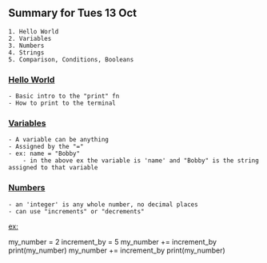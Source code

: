 ## Summary for Tues 13 Oct
    1. Hello World
    2. Variables
    3. Numbers
    4. Strings
    5. Comparison, Conditions, Booleans

### <u>Hello World</u>
    - Basic intro to the "print" fn
    - How to print to the terminal
### <u>Variables</u>
    - A variable can be anything
    - Assigned by the "="
    - ex: name = "Bobby"
        - in the above ex the variable is 'name' and "Bobby" is the string assigned to that variable
### <u>Numbers</u>
    - an 'integer' is any whole number, no decimal places
    - can use "increments" or "decrements"
<u>ex:</u>

my_number = 2
increment_by = 5
my_number += increment_by
print(my_number)
my_number += increment_by
print(my_number)